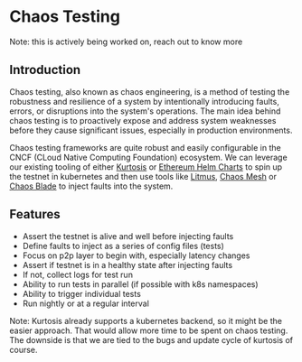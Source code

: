 # Chaos Testing
Note: this is actively being worked on, reach out to know more
## Introduction
Chaos testing, also known as chaos engineering, is a method of testing the robustness and resilience of a system by 
intentionally introducing faults, errors, or disruptions into the system's operations. 
The main idea behind chaos testing is to proactively expose and address system weaknesses before they cause significant 
issues, especially in production environments.

Chaos testing frameworks are quite robust and easily configurable in the CNCF (CLoud Native Computing Foundation) ecosystem.
We can leverage our existing tooling of either [Kurtosis](https://www.kurtosis.com/) or [Ethereum Helm Charts](https://github.com/ethpandaops/ethereum-helm-charts/)
to spin up the testnet in kubernetes and then use tools like [Litmus](https://litmuschaos.io/), [Chaos Mesh](https://chaos-mesh.org/)
or [Chaos Blade](https://chaosblade.io/en/) to inject faults into the system.

## Features
- Assert the testnet is alive and well before injecting faults
- Define faults to inject as a series of config files (tests)
- Focus on p2p layer to begin with, especially latency changes
- Assert if testnet is in a healthy state after injecting faults
- If not, collect logs for test run
- Ability to run tests in parallel (if possible with k8s namespaces)
- Ability to trigger individual tests
- Run nightly or at a regular interval

Note: Kurtosis already supports a kubernetes backend, so it might be the easier approach. That would allow more time to be
spent on chaos testing. The downside is that we are tied to the bugs and update cycle of kurtosis of course. 
